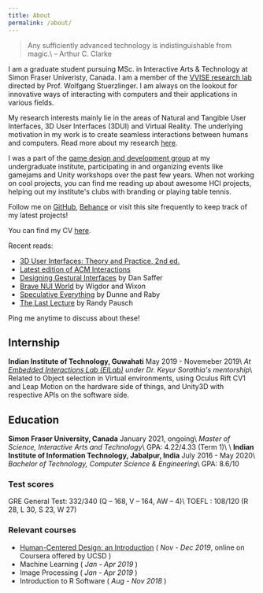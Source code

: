```yaml
---
title: About
permalink: /about/
---
```


> Any sufficiently advanced technology is indistinguishable from magic.\\
> – Arthur C. Clarke

I am a graduate student pursuing MSc. in Interactive Arts & Technology at Simon Fraser Univeristy, Canada. I am a member of the [VVISE research lab][vvise] directed by Prof. Wolfgang Stuerzlinger. I am always on the lookout for innovative ways of interacting with computers and their applications in various fields.

My research interests mainly lie in the areas of Natural and Tangible User Interfaces, 3D User Interfaces (3DUI) and Virtual Reality. The underlying motivation in my work is to create seamless interactions between humans and computers. Read more about my research [here](/research/).

I was a part of the [game design and development group][gamedev] at my undergraduate institute, participating in and organizing events like gamejams and Unity workshops over the past few years. When not working on cool projects, you can find me reading up about awesome HCI projects, helping out my institute's clubs with branding or playing table tennis.

Follow me on [GitHub][gh], [Behance][be] or visit this site frequently to keep track of my latest projects!

You can find my CV [here][cv].

Recent reads:
* [3D User Interfaces: Theory and Practice, 2nd ed.](https://www.amazon.com/3D-User-Interfaces-Practice-Usability/dp/0134034325)
* [Latest edition of ACM Interactions](https://interactions.acm.org/)
* [Designing Gestural Interfaces](https://dl.acm.org/citation.cfm?id=1496379) by Dan Saffer
* [Brave NUI World](https://dl.acm.org/citation.cfm?id=1995309) by Wigdor and Wixon
* [Speculative Everything](https://mitpress.mit.edu/books/speculative-everything) by Dunne and Raby
* [The Last Lecture](https://www.cmu.edu/randyslecture/book/) by Randy Pausch

Ping me anytime to discuss about these!

## Internship
**Indian Institute of Technology, Guwahati** May 2019 - Novemeber 2019\\
*At [Embedded Interactions Lab (EILab)][eilab] under Dr. Keyur Sorathia's mentorship*\\
Related to Object selection in Virtual environments, using Oculus Rift CV1 and Leap Motion on the hardware side of things, and Unity3D with respective APIs on the software side.

## Education
**Simon Fraser University, Canada** January 2021, ongoing\\
*Master of Science, Interactive Arts and Technology*\\
GPA: 4.22/4.33 (Term 1)\\
\\
**Indian Institute of Information Technology, Jabalpur, India** July 2016 - May 2020\\
*Bachelor of Technology, Computer Science & Engineering*\\
GPA: 8.6/10

### Test scores
GRE General Test: 332/340 (Q – 168, V – 164, AW – 4)\\
TOEFL : 108/120 (R 28, L 30, S 23, W 27)

### Relevant courses

* [Human-Centered Design: an Introduction][coursera] ( *Nov - Dec 2019*, online on Coursera offered by UCSD )
* Machine Learning ( *Jan - Apr 2019* )
* Image Processing ( *Jan - Apr 2019* )
* Introduction to R Software ( *Aug - Nov 2018* )


[vvise]: https://vvise.iat.sfu.ca/
[gh]: https://github.com/DevPika
[be]: https://behance.net/ayaskant
[cv]: https://github.com/DevPika/devpika.github.io/blob/master/assets/Ayaskant_Panigrahi_CV.pdf
[eilab]: http://embeddedinteractions.com/
[coursera]: https://www.coursera.org/account/accomplishments/verify/T2TAEGQN9L2G
[gamedev]: /projects/gamedev-iiitdmj

